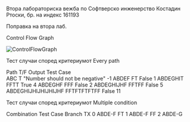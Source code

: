 Втора лабораториска вежба по Софтверско инженерство
Костадин Ртоски, бр. на индекс 161193

Поправка на втора лаб.

Control Flow Graph

![ControlFlowGraph](https://user-images.githubusercontent.com/62310511/91230366-acfb9400-e72b-11ea-8457-565c3dfd2572.png)

Тест случаи според критериумот Every path

Path    	            T/F 	              Output 	                            Test Case  
ABC	                  T	                "Number should not be negative"	     -1 
ABDEF	                FT	              False	                                1
ABDEGHIT	            FFTT	            True	                                4
ABDEGHF               FFF	              False	                                2
ABDEGHIJHF	          FFTFF	            False	                                5
ABDEGHIJHIJHIJHIJHF 	FFTFTFTFTFF 	    False	                                11

Тест случаи според критериумот Multiple condition

Combination	    Test Case	  Branch 
 TX	            0 	        ABDE-F 
 FT	            1 	        ABDE-F 
 FF             2           ABDE-G   




